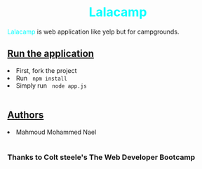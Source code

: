 <h1 style='display:flex;justify-content:center;'><strong style='color:cyan'>Lalacamp</strong></h1>
<p><span style='color:cyan'>Lalacamp</span> is web application like yelp but for campgrounds.</p>
<h2><u>Run the application</u></h2>
<li>First, fork the project</li>
<li>Run &nbsp; <code>npm install</code></li>
<li>Simply run &nbsp; <code>node app.js</code></li>
<br>
<h2><u>Authors</u></h2>
<li>Mahmoud Mohammed Nael</li>
<br>
<h3>Thanks to Colt steele's <strong>The Web Developer Bootcamp</strong></h3>